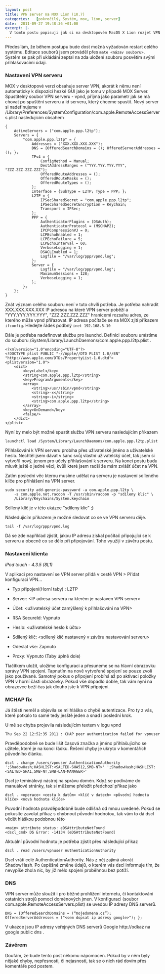 ```yaml
---
layout: post
title: VPN server na MOX Lion (10.7)
categories:   [pokročilý, Systém, mox, lion, server]
date:  2011-09-27 19:48:36 +01:00
excerpt: |-
  V tomto postu popisuji jak si na desktopovém MacOS X Lion rozjet VPN server. Já osobně si od toho slibuji OTA sync i když nebudu na jedné síti se svým iOS zařízením. Náplň postu je z většiny překlad souhrnu článku a komentářů na http://blog.theilluminatedengineer.com/?p=136.
---
```


Předesílám, že během postupu bude dost možná vyžadován restart celého systému. Editace souborů jsem prováděl přes `mate <názav souboru>`. Systém se pak při ukládání zeptal na zda uložení souboru posvětím svými přihlašovacími údaji.

### Nastavení VPN serveru

MOX v desktopové verzi obsahuje server VPN, akorát k němu není automaticky k dispozici hezké GUI jako je tomu v případě MOX Server. Spustitelný soubor VPN serveru - vpnd, příjmá jako parametr jak se má chovat po spuštění serveru a id serveru, který chceme spustit. Nový server si nadefinujeme v /Library/Preferences/SystemConfiguration/com.apple.RemoteAccessServers.plist nasledujícím obsahem

    {
        ActiveServers = ("com.apple.ppp.l2tp");
        Servers = {
            "com.apple.ppp.l2tp" = {
                Addresses = ("XXX.XXX.XXX.XXX");
                DNS = {OfferedSearchDomains = (); OfferedServerAddresses = (); };
                IPv4 = {
                    ConfigMethod = Manual;
                    DestAddressRanges = ("YYY.YYY.YYY.YYY", "ZZZ.ZZZ.ZZZ.ZZZ");
                    OfferedRouteAddresses = ();
                    OfferedRouteMasks = ();
                    OfferedRouteTypes = ();
                };
                Interface = {SubType = L2TP; Type = PPP; };
                L2TP = {
                    IPSecSharedSecret = "com.apple.ppp.l2tp";
                    IPSecSharedSecretEncryption = Keychain;
                    Transport = IPSec;
                };
                PPP = {
                    AuthenticatorPlugins = (DSAuth);
                    AuthenticatorProtocol = (MSCHAP2);
                    IPCPCompressionVJ = 0;
                    LCPEchoEnabled = 1;
                    LCPEchoFailure = 5;
                    LCPEchoInterval = 60;
                    VerboseLogging = 1;
                    DSACLEnabled = 1;
                    Logfile = "/var/log/ppp/vpnd.log";
                };
                Server = {
                    Logfile = "/var/log/ppp/vpnd.log";
                    MaximumSessions = 128;
                    VerboseLogging = 1;
                };
            };
        };
    }

Znát význam celého souboru není v tuto chvíli potřeba. Je potřeba nahradit XXX.XXX.XXX.XXX IP adresou na které VPN server poběží a "YYY.YYY.YYY.YYY", "ZZZ.ZZZ.ZZZ.ZZZ" hranicemi rozsahu adres, ze kterého může vpnd přiřazovat. IP adresa počítače se na MOX zjití příkazem `ifconfig`. Hledejte řádek podbný `inet 192.168.5.10`

Dále je potřeba nadefinovat službu pro launchd. Definici souboru umístíme do souboru /System/Library/LaunchDaemons/com.apple.ppp.l2tp.plist .

    <?xmlversion="1.0"encoding="UTF-8"?>
    <!DOCTYPE plist PUBLIC "-//Apple//DTD PLIST 1.0//EN" "http://www.apple.com/DTDs/PropertyList-1.0.dtd">
    <plistversion="1.0">
        <dict>
            <key>Label</key>
            <string>com.apple.ppp.l2tp</string>
            <key>ProgramArguments</key>
            <array>
                <string>/usr/sbin/vpnd</string>
                <string>-x</string>
                <string>-i</string>
                <string>com.apple.ppp.l2tp</string>
            </array>
            <key>OnDemand</key>
            <false/>
        </dict>
    </plist>
    
Nyní by melo být možné spustit službu VPN serveru nasledujícím příkazem

    launchctl load /System/Library/LaunchDaemons/com.apple.ppp.l2tp.plist

Přihlašování k VPN serveru probíha přes uživatelské jméno a uživatelské heslo. Nechtěl jsem dávat v šanc svůj vlastní uživatelský účet, tak jsem si vytvořil nový, jenom pro učely přihlašování k serveru. Na konci postu budu mluvit ještě o jedné věci, kvůli které jsem radši že mám zvlášť účet na VPN.

Zatím poslední věc kterou musíme udělat na serveru je nastavení sdíleného klíče pro přihlášení na VPN server.

    sudo security add-generic-password -a com.apple.ppp.l2tp \
        -s com.apple.net.racoon -T /usr/sbin/racoon -p "sdileny klic" \
        /Library/Keychains/System.keychain

Sdílený klíč je v této ukázce "sdileny klic" ;)

Následujícím příkazem je možné sledovat co se ve VPN serveru děje.

    tail -f /var/log/ppp/vpnd.log

Dá se zde například zjistit, jakou IP adresu ziskal počítač připojující se k serveru a obecně co se dělo při připojování. Toho využiji v závěru postu.

### Nastavení klienta
_iPod touch - 4.3.5 (8L1)_

V aplikaci pro nastavení se VPN server přidá v cestě VPN > Přidat konfiguraci VPN...

- Typ připojení(Horní taby) : L2TP
- Server: &lt;IP adresa serveru na kterém je nastaven VPN server>
- Účet: &lt;uživatelský účet zamýšlený k přihlašování na VPN>
- RSA SecureId: Vypnuto
- Heslo: &lt;uživatelské heslo k účtu>
- Sdílený klíč: &lt;sdílený klíč nastavený v závěru nastavování serveru>
- Odeslat vše: Zapnuto
 
- Proxy:  Vypnuto (Taby úplně dole)

Tlačítkem uložit, uložíme konfiguraci a přesuneme se na hlavní obrazovku správy VPN spojení. Tapnutím na nově vytvořené spojení se pouze zvolí jako používané. Samotný pokus o připojení probíhá až po aktivaci položky VPN v horní části obrazovky. Pokud vše dopadlo dobře, tak vám nyní na obrazovce beží čas jak dlouho jste k VPN připojeni.

### MCHAP fix

Já štěstí neměl a objevila se mi hláška o chybě autentizace. Pro ty z vás, které potkalo to samé tedy jesště jeden a snad i poslední krok.

U mě se chyba projevila následujícím textem v logu vpnd

    Thu Sep 22 12:52:35 2011 : CHAP peer authentication failed for vpnuser

Pravděpodobně se bude lišit časová značka a jméno přihlašujícího se užitele, které je na konci řádku. Řešení chyby je ukryto v komentářích původního článku.

    dscl . change /users/vpnuser AuthenticationAuthority ';ShadowHash;HASHLIST:<SALTED-SHA512,SMB-NT>' ';ShadowHash;HASHLIST:<SALTED-SHA1,SMB-NT,SMB-LAN-MANAGER>'

Dscl je teminálový nástroj na správu domén. Když se podíváme do manuálové stránky, tak si můžeme přeložit předchozí přikaz jako

    dscl . <operace> <cesta k datům> <klíč v datech> <původní hodnota klíče> <nová hodnota klíče>

Puvodní hodnota pravděpodobně bude odlišná od mnou uvedené. Pokud se pokusíte zavolat příkaz s chybnout původní hodnotou, tak vám to dá dscl vědět hláškou podobnou této

    <main> attribute status: eDSAttributeNotFound
    <dscl_cmd> DS Error: -14134 (eDSAttributeNotFound)

Aktuální původní hodnotu je potřeba zjistit přes následující přikaz

    dscl . read /users/vpnuser AuthenticationAuthority

Dscl vrátí celé AuthenticationAuthority. Nás z něj zajímá akorát ShadowHash. Po úspěšné změne údajů, o kterém vás dscl informuje tím, že nevypíše zhola nic, by již mělo spojení proběhnou bez potíží.

### DNS

VPN server může sloužit i pro běžné prohlížení internetu, či kontaktování ostatních strojů pomocí doménových jmen. V konfiguraci (soubor com.apple.RemoteAccessServers.plist) se uvedou IP adresy DNS serverů.

    DNS = {OfferedSearchDomains = (“mojedomena.cz”); OfferedServerAddresses = ("<sem dopsat ip adresy google>"); };

V ukazce jsou IP adresy veřejných DNS serverů Google http://odkaz na google public dns . 

### Závěrem

Doufám, že bude tento post někomu nápomocen. Pokud by v něm byly nějaké chyby, nepřesnosti, či nejasnosti, tak se o nich rád dovím přes komentáře pod postem.
